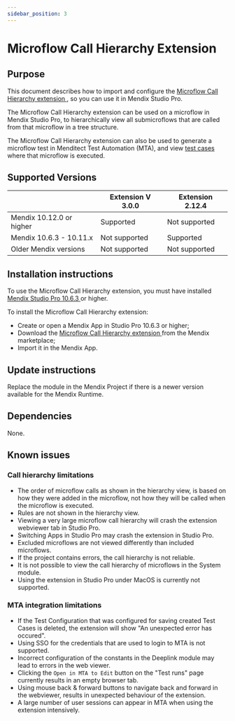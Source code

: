 ```yaml
---
sidebar_position: 3
---
```




# Microflow Call Hierarchy Extension

## Purpose

This document describes how to import and configure the [Microflow Call Hierarchy extension <i class="fas fa-external-link"></i>](https://marketplace.mendix.com/link/component/225211), so you can use it in Mendix Studio Pro.

The Microflow Call Hierarchy extension can be used on a microflow in Mendix Studio Pro, to hierarchically view all submicroflows that are called from that microflow in a tree structure.

The Microflow Call Hierarchy extension can also be used to generate a microflow test in Menditect Test Automation (MTA), and view [test cases](../mta/test-case) where that microflow is executed.

## Supported Versions

|                          | Extension V 3.0.0 | Extension 2.12.4 |
| ------------------------ | ----------------- | ---------------- |
| Mendix 10.12.0 or higher | Supported         | Not supported    |
| Mendix 10.6.3 - 10.11.x  | Not supported     | Supported        |
| Older Mendix versions    | Not supported     | Not supported    |

## Installation instructions


To use the Microflow Call Hierarchy extension, you must have installed [Mendix Studio Pro 10.6.3 <i class="fas fa-external-link"></i>](https://marketplace.mendix.com/link/studiopro/10.6.3) or higher.

To install the Microflow Call Hierarchy extension:
- Create or open a Mendix App in Studio Pro 10.6.3 or higher;
- Download the [Microflow Call Hierarchy extension <i class="fas fa-external-link"></i>](https://marketplace.mendix.com/link/component/225211) from the Mendix marketplace;
- Import it in the Mendix App.


## Update instructions

Replace the module in the Mendix Project if there is a newer version available for the Mendix Runtime.

## Dependencies

None.

## Known issues

### Call hierarchy limitations

- The order of microflow calls as shown in the hierarchy view, is based on how they were added in the microflow, not how they will be called when the microflow is executed.
- Rules are not shown in the hierarchy view.
- Viewing a very large microflow call hierarchy will crash the extension webviewer tab in Studio Pro.
- Switching Apps in Studio Pro may crash the extension in Studio Pro.
- Excluded microflows are not viewed differently than included microflows.
- If the project contains errors, the call hierarchy is not reliable.
- It is not possible to view the call hierarchy of microflows in the System module.
- Using the extension in Studio Pro under MacOS is currently not supported.

### MTA integration limitations

- If the Test Configuration that was configured for saving created Test Cases is deleted, the extension will show "An unexpected error has occured".
- Using SSO for the credentials that are used to login to MTA is not supported.
- Incorrect configuration of the constants in the Deeplink module may lead to errors in the web viewer.
- Clicking the `Open in MTA to Edit` button on the "Test runs" page currently results in an empty browser tab.
- Using mouse back & forward buttons to navigate back and forward in the webviewer, results in unexpected behaviour of the extension.
- A large number of user sessions can appear in MTA when using the extension intensively. 

